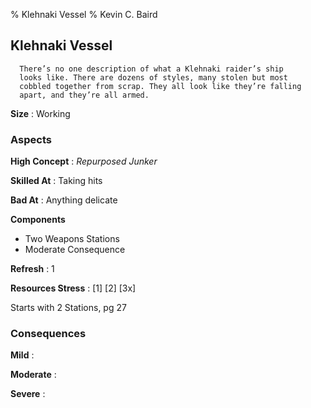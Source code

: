 % Klehnaki Vessel
% Kevin C. Baird

## Klehnaki Vessel


      There’s no one description of what a Klehnaki raider’s ship
      looks like. There are dozens of styles, many stolen but most
      cobbled together from scrap. They all look like they’re falling
      apart, and they’re all armed.
    

**Size**
: Working

### Aspects

**High Concept**
: _Repurposed Junker_


**Skilled At**
: Taking hits

**Bad At**
: Anything delicate

**Components**

- Two Weapons Stations
- Moderate Consequence

**Refresh**
: 1

**Resources Stress**
: [1] [2] [3x]

Starts with 2 Stations, pg 27

### Consequences

**Mild**
: 

**Moderate**
: 

**Severe**
: 

